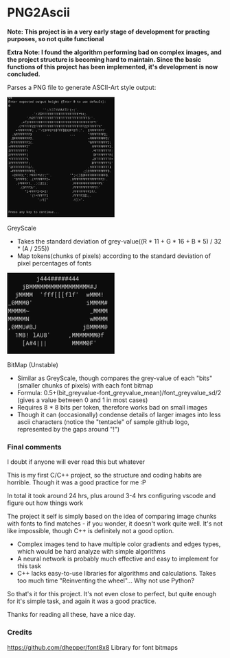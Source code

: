 # PNG2Ascii
**Note: This project is in a very early stage of development for practing purposes, so not quite functional**

**Extra Note: I found the algorithm performing bad on complex images, and the project structure is becoming hard to maintain. Since the basic functions of this project has been implemented, it's development is now concluded.**

Parses a PNG file to generate ASCII-Art style output:

<img src="https://raw.githubusercontent.com/JohnJinHM/PNG2Ascii/main/examples/Sample_6_GS_v0.1.0.png" width="250" height = "280">

GreyScale

* Takes the standard deviation of grey-value((R * 11 + G * 16 + B * 5) / 32 * (A / 255))
* Map tokens(chunks of pixels) according to the standard deviation of pixel percentages of fonts

<img src="https://raw.githubusercontent.com/JohnJinHM/PNG2Ascii/main/examples/Sample_6_BM_v0.2.0.png" width="250" height = "189">


BitMap (Unstable)

* Similar as GreyScale, though compares the grey-value of each "bits" (smaller chunks of pixels) with each font bitmap
* Formula: 0.5+(bit_greyvalue-font_greyvalue_mean)/font_greyvalue_sd/2 (gives a value between 0 and 1 in most cases)
* Requires 8 * 8 bits per token, therefore works bad on small images
* Though it can (occasionally) condense details of larger images into less ascii characters (notice the "tentacle" of sample github logo, represented by the gaps around "!")

### Final comments
I doubt if anyone will ever read this but whatever

This is my first C/C++ project, so the structure and coding habits are horrible. Though it was a good practice for me :P

In total it took around 24 hrs, plus around 3-4 hrs configuring vscode and figure out how things work

The project it self is simply based on the idea of comparing image chunks with fonts to find matches - if you wonder, it doesn't work quite well. It's not like impossible, though C++ is definitely not a good option. 
* Complex images tend to have multiple color gradients and edges types, which would be hard analyze with simple algorithms
* A neural network is probably much effective and easy to implement for this task
* C++ lacks easy-to-use libraries for algorithms and calculations. Takes too much time "Reinventing the wheel"... Why not use Python?

So that's it for this project. It's not even close to perfect, but quite enough for it's simple task, and again it was a good practice.

Thanks for reading all these, have a nice day.

### Credits
https://github.com/dhepper/font8x8 Library for font bitmaps
